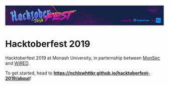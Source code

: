 ![Hacktoberfest Banner](./static/banner.png)

# Hacktoberfest 2019

Hacktoberfest 2019 at Monash University, in parternship between [MonSec](https://monsec.io) and [WIRED](https://wired.org.au).

To get started, head to **https://nchlswhttkr.github.io/hacktoberfest-2019/about**!
